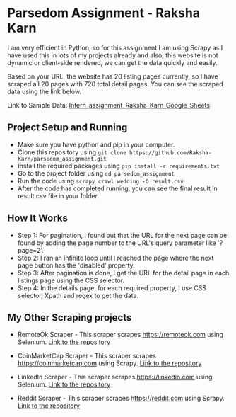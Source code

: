 # Parsedom Assignment - Raksha Karn

I am very efficient in Python, so for this assignment I am using Scrapy as I have used this in lots of my projects already and also, this website is not dynamic or client-side rendered, we can get the data quickly and easily.

Based on your URL, the website has 20 listing pages currently, so I have scraped all 20 pages with 720 total detail pages. You can see the scraped data using the link below.

Link to Sample Data: [Intern_assignment_Raksha_Karn_Google_Sheets](https://docs.google.com/spreadsheets/d/1EHXJjnr5s-dmj49wHWOq9WEkldgTrvLeJNB9L-GJGcc/edit?usp=sharing)

## Project Setup and Running

- Make sure you have python and pip in your computer.
- Clone this repository using `git clone https://github.com/Raksha-Karn/parsedom_assignment.git`
- Install the required packages using `pip install -r requirements.txt`
- Go to the project folder using `cd parsedom_assignment`
- Run the code using `scrapy crawl wedding -O result.csv`
- After the code has completed running, you can see the final result in result.csv file in your folder.

## How It Works

- Step 1: For pagination, I found out that the URL for the next page can be found by adding the page number to the URL's query parameter like '?page=2'.
- Step 2: I ran an infinite loop until I reached the page where the next page button has the 'disabled' property.
- Step 3: After pagination is done, I get the URL for the detail page in each listings page using the CSS selector.
- Step 4: In the details page, for each required property, I use CSS selector, Xpath and regex to get the data.

## My Other Scraping projects

- RemoteOk Scraper - This scraper scrapes https://remoteok.com using Selenium. [Link to the repository](https://github.com/Raksha-Karn/Remote-Ok-Scraper)

- CoinMarketCap Scraper - This scraper scrapes https://coinmarketcap.com using Scrapy. [Link to the repository](https://github.com/Raksha-Karn/CoinMarketCap-Scraper)

- LinkedIn Scraper - This scraper scrapes https://linkedin.com using Selenium. [Link to the repository](https://github.com/Raksha-Karn/InScraper)

- Reddit Scraper - This scraper scrapes https://reddit.com using Scrapy. [Link to the repository](https://github.com/Raksha-Karn/Reddit-Scraper)
